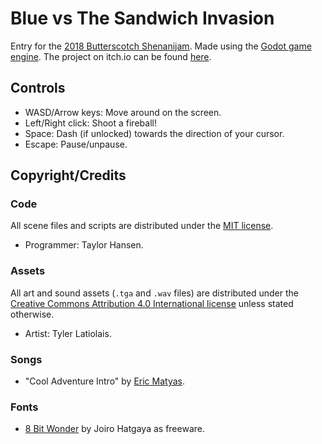 # Blue vs The Sandwich Invasion
Entry for the [2018 Butterscotch Shenanijam](https://itch.io/jam/bscotch2018).
Made using the [Godot game engine](https://godotengine.org).
The project on itch.io can be found [here](https://crazyguy108.itch.io/blue-vs-the-sandwich-invasion).

## Controls
* WASD/Arrow keys: Move around on the screen.
* Left/Right click: Shoot a fireball!
* Space: Dash (if unlocked) towards the direction of your cursor.
* Escape: Pause/unpause.

## Copyright/Credits
### Code
All scene files and scripts are distributed under the [MIT license](LICENSE).
* Programmer: Taylor Hansen.

### Assets
All art and sound assets (`.tga` and `.wav` files) are distributed under the [Creative Commons Attribution 4.0 International license](https://creativecommons.org/licenses/by/4.0/) unless stated otherwise.
* Artist: Tyler Latiolais.

### Songs
* "Cool Adventure Intro" by [Eric Matyas](http://soundimage.org/).

### Fonts
* [8 Bit Wonder](https://www.dafont.com/8bit-wonder.font) by Joiro Hatgaya as freeware.
